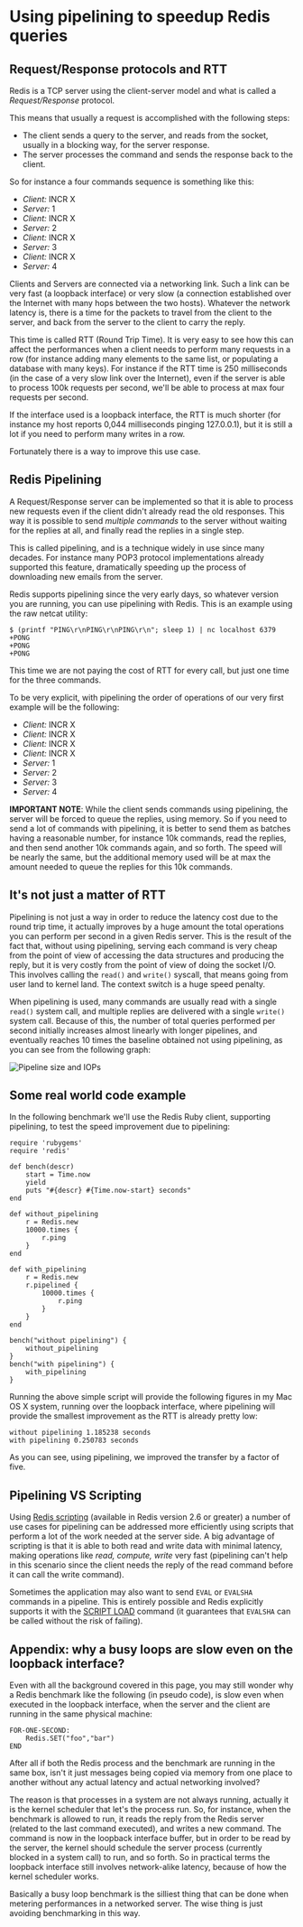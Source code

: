 Using pipelining to speedup Redis queries
===

Request/Response protocols and RTT
---

Redis is a TCP server using the client-server model and what is called a *Request/Response* protocol.

This means that usually a request is accomplished with the following steps:

* The client sends a query to the server, and reads from the socket, usually in a blocking way, for the server response.
* The server processes the command and sends the response back to the client.

So for instance a four commands sequence is something like this:

 * *Client:* INCR X
 * *Server:* 1
 * *Client:* INCR X
 * *Server:* 2
 * *Client:* INCR X
 * *Server:* 3
 * *Client:* INCR X
 * *Server:* 4

Clients and Servers are connected via a networking link. Such a link can be very fast (a loopback interface) or very slow (a connection established over the Internet with many hops between the two hosts). Whatever the network latency is, there is a time for the packets to travel from the client to the server, and back from the server to the client to carry the reply.

This time is called RTT (Round Trip Time). It is very easy to see how this can affect the performances when a client needs to perform many requests in a row (for instance adding many elements to the same list, or populating a database with many keys). For instance if the RTT time is 250 milliseconds (in the case of a very slow link over the Internet), even if the server is able to process 100k requests per second, we'll be able to process at max four requests per second.

If the interface used is a loopback interface, the RTT is much shorter (for instance my host reports 0,044 milliseconds pinging 127.0.0.1), but it is still a lot if you need to perform many writes in a row.

Fortunately there is a way to improve this use case.

Redis Pipelining
---

A Request/Response server can be implemented so that it is able to process new requests even if the client didn't already read the old responses. This way it is possible to send *multiple commands* to the server without waiting for the replies at all, and finally read the replies in a single step.

This is called pipelining, and is a technique widely in use since many decades. For instance many POP3 protocol implementations already supported this feature, dramatically speeding up the process of downloading new emails from the server.

Redis supports pipelining since the very early days, so whatever version you are running, you can use pipelining with Redis. This is an example using the raw netcat utility:

    $ (printf "PING\r\nPING\r\nPING\r\n"; sleep 1) | nc localhost 6379
    +PONG
    +PONG
    +PONG

This time we are not paying the cost of RTT for every call, but just one time for the three commands.

To be very explicit, with pipelining the order of operations of our very first example will be the following:

 * *Client:* INCR X
 * *Client:* INCR X
 * *Client:* INCR X
 * *Client:* INCR X
 * *Server:* 1
 * *Server:* 2
 * *Server:* 3
 * *Server:* 4

**IMPORTANT NOTE**: While the client sends commands using pipelining, the server will be forced to queue the replies, using memory. So if you need to send a lot of commands with pipelining, it is better to send them as batches having a reasonable number, for instance 10k commands, read the replies, and then send another 10k commands again, and so forth. The speed will be nearly the same, but the additional memory used will be at max the amount needed to queue the replies for this 10k commands.

It's not just a matter of RTT
---

Pipelining is not just a way in order to reduce the latency cost due to the
round trip time, it actually improves by a huge amount the total operations
you can perform per second in a given Redis server. This is the result of the
fact that, without using pipelining, serving each command is very cheap from
the point of view of accessing the data structures and producing the reply,
but it is very costly from the point of view of doing the socket I/O. This
involves calling the `read()` and `write()` syscall, that means going from user
land to kernel land. The context switch is a huge speed penalty.

When pipelining is used, many commands are usually read with a single `read()`
system call, and multiple replies are delivered with a single `write()` system
call. Because of this, the number of total queries performed per second
initially increases almost linearly with longer pipelines, and eventually
reaches 10 times the baseline obtained not using pipelining, as you can
see from the following graph:

![Pipeline size and IOPs](http://redis.io/images/redisdoc/pipeline_iops.png)

Some real world code example
---

In the following benchmark we'll use the Redis Ruby client, supporting pipelining, to test the speed improvement due to pipelining:

    require 'rubygems'
    require 'redis'

    def bench(descr)
        start = Time.now
        yield
        puts "#{descr} #{Time.now-start} seconds"
    end

    def without_pipelining
        r = Redis.new
        10000.times {
            r.ping
        }
    end

    def with_pipelining
        r = Redis.new
        r.pipelined {
            10000.times {
                r.ping
            }
        }
    end

    bench("without pipelining") {
        without_pipelining
    }
    bench("with pipelining") {
        with_pipelining
    }

Running the above simple script will provide the following figures in my Mac OS X system, running over the loopback interface, where pipelining will provide the smallest improvement as the RTT is already pretty low:

    without pipelining 1.185238 seconds
    with pipelining 0.250783 seconds

As you can see, using pipelining, we improved the transfer by a factor of five.

Pipelining VS Scripting
---

Using [Redis scripting](/commands/eval) (available in Redis version 2.6 or greater) a number of use cases for pipelining can be addressed more efficiently using scripts that perform a lot of the work needed at the server side. A big advantage of scripting is that it is able to both read and write data with minimal latency, making operations like *read, compute, write* very fast (pipelining can't help in this scenario since the client needs the reply of the read command before it can call the write command).

Sometimes the application may also want to send `EVAL` or `EVALSHA` commands in a pipeline. This is entirely possible and Redis explicitly supports it with the [SCRIPT LOAD](http://redis.io/commands/script-load) command (it guarantees that `EVALSHA` can be called without the risk of failing).

Appendix: why a busy loops are slow even on the loopback interface?
---

Even with all the background covered in this page, you may still wonder why
a Redis benchmark like the following (in pseudo code), is slow even when
executed in the loopback interface, when the server and the client are running
in the same physical machine:

    FOR-ONE-SECOND:
        Redis.SET("foo","bar")
    END

After all if both the Redis process and the benchmark are running in the same
box, isn't it just messages being copied via memory from one place to another without
any actual latency and actual networking involved?

The reason is that processes in a system are not always running, actually it is
the kernel scheduler that let's the process run. So, for
instance, when the benchmark is allowed to run, it reads the reply from the Redis server
(related to the last command executed), and writes a new command. The command is
now in the loopback interface buffer, but in order to be read by the server, the
kernel should schedule the server process (currently blocked in a system call)
to run, and so forth. So in practical terms the loopback interface still involves
network-alike latency, because of how the kernel scheduler works.

Basically a busy loop benchmark is the silliest thing that can be done when
metering performances in a networked server. The wise thing is just avoiding
benchmarking in this way.
